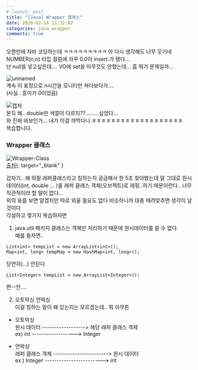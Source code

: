 ```yaml
---
# layout: post
title: "[Java] Wrapper 클래스"
date: 2020-02-18 11:32:02
categories: java wrapper
comments: true
---
```

    
   
  
오랜만에 자바 코딩하는데 ㅋㅋㅋㅋㅋㅋㅋㅋㅋ 아 다시 생각해도 너무 웃기네  
NUMBER(n,n) 타입 컬럼에 자꾸 0.0이 insert.가 됐다...  
난 null을 넣고싶은데.... VO에 set을 아무것도 안했는데... 흠 뭐가 문제일까...     
    
  
![unnamed](https://user-images.githubusercontent.com/41671001/74699039-f6ca6580-5242-11ea-90a1-f091c6489620.jpg)  
계속 이 표정으로 n시간을 모니터만 쳐다보다가....  
(사실.. 흥미가 0이었음)    
   
![캡처](https://user-images.githubusercontent.com/41671001/74699384-e36bca00-5243-11ea-8b42-8581e073fa46.JPG)  
문득 왜.. double만 색깔이 다르지??.........싶었다...  
와 진짜 바보인가... 내가 이걸 까먹다니.ㅎㅎㅎㅎㅎㅎㅎㅎㅎㅎㅎㅎㅎㅎㅎㅎㅎㅎㅎ  
복습합니다.  
  
  
### Wrapper 클래스  
![Wrapper-Class](https://user-images.githubusercontent.com/41671001/74713070-22f9dc80-526b-11ea-860a-6385c205d520.png)  
[출처](https://www.geeksforgeeks.org/wrapper-classes-java/){: target="_blank" }  
  
갑자기.. 왜 하필 래퍼클래스라고 칭하는지 궁금해서 한 5초 찾아봤는데 말 그대로 원시 데이터(int, double ... )를 
래퍼 클래스 객체(오브젝트)로 래핑..하기 때문이란다.. 너무 직관적이라 할 말이 없다...  
위의 표를 보면 알겠지만 따로 외울 필요도 없다 비슷하니까 대충 때려맞추면 생각이 날 것이다  
각설하고 몇가지 복습하자면  
  
1. java.util 패키지 클래스는 객체만 처리하기 때문에 원시데이터를 쓸 수 없다.  
예를 들자면..  
```  
List<int> tempList = new ArrayList<int>();  
Map<int, long> tempMap = new HashMap<int, long>();  
```
당연히(...) 안된다.  
``` 
List<Integer> tempList = new ArrayList<Integer>();  
```  
편ㅡ안....  
   
2. 오토박싱 언박싱  
이걸 칭하는 말이 왜 있는지는 모르겠는데.. 뭐 아무튼  
  
- 오토박싱  
원시 데이터 ------------------> 해당 래퍼 클래스 객체  
ex) int        ------------------>  Integer  
  
- 언박싱  
래퍼 클래스 객체 -----------------------> 원시 데이터  
ex ) Integer        ------------------------>   int  
  

 
